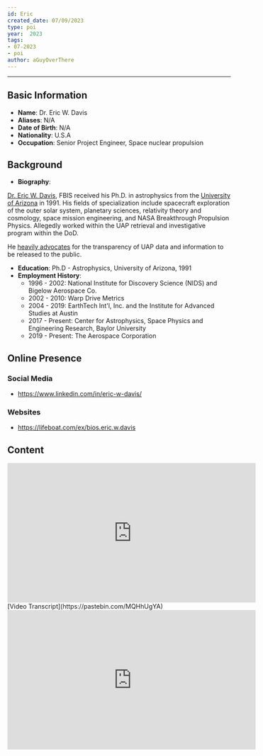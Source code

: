 ```yaml
---
id: Eric
created_date: 07/09/2023
type: poi
year:  2023
tags:
- 07-2023
- poi
author: aGuyOverThere
---
```


----

## Basic Information

- **Name**: Dr. Eric W. Davis
- **Aliases**: N/A
- **Date of Birth**: N/A
- **Nationality**: U.S.A
- **Occupation**: Senior Project Engineer, Space nuclear propulsion

## Background

- **Biography**:

[Dr. Eric W. Davis](http://www.earthtech.org/principals/davisbio.htm), FBIS received his Ph.D. in astrophysics from the [University of Arizona](http://www.arizona.edu/) in 1991. His fields of specialization include spacecraft exploration of the outer solar system, planetary sciences, relativity theory and cosmology, space mission engineering, and NASA Breakthrough Propulsion Physics. Allegedly worked  within the UAP retrieval and investigative program within the DoD. 

He [heavily advocates](https://www.youtube.com/watch?v=x4-JfM4rkRY) for the transparency of UAP data and information to be released to the public. 

- **Education**: Ph.D - Astrophysics, University of Arizona, 1991
- **Employment History**: 
	- 1996 - 2002: National Institute for Discovery Science (NIDS) and Bigelow Aerospace Co.
	- 2002 - 2010: Warp Drive Metrics
	- 2004 - 2019: EarthTech Int'l, Inc. and the Institute for Advanced Studies at Austin
	- 2017 - Present: Center for Astrophysics, Space Physics and Engineering Research, Baylor University
	- 2019 - Present: The Aerospace Corporation

## Online Presence

### Social Media

- https://www.linkedin.com/in/eric-w-davis/

### Websites

- https://lifeboat.com/ex/bios.eric.w.davis

## Content

<iframe width="560" height="315" src="https://www.youtube.com/embed/k2gjPRv4E7s" title="YouTube video player" frameborder="0" allow="accelerometer; autoplay; clipboard-write; encrypted-media; gyroscope; picture-in-picture; web-share" allowfullscreen></iframe>
[Video Transcript](https://pastebin.com/MQHhUgYA)

<iframe width="560" height="315" src="https://www.youtube.com/embed/x4-JfM4rkRY" title="YouTube video player" frameborder="0" allow="accelerometer; autoplay; clipboard-write; encrypted-media; gyroscope; picture-in-picture; web-share" allowfullscreen></iframe>

